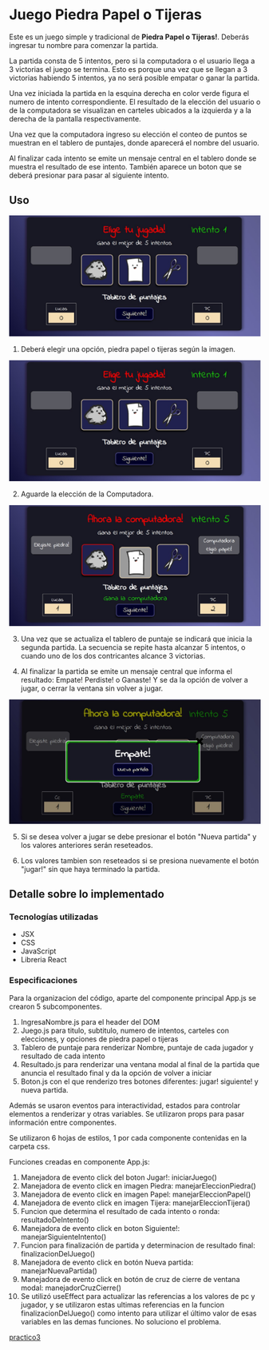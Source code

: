 # Juego Piedra Papel o Tijeras


Este es un juego simple y tradicional de **Piedra Papel o Tijeras!**. Deberás ingresar tu nombre para comenzar la partida. 

La partida consta de 5 intentos, pero si la computadora o el usuario llega a 3 victorias el juego se termina. Esto es porque una vez que se llegan a 3 victorias habiendo 5 intentos, ya no será posible empatar o ganar la partida.

Una vez iniciada la partida en la esquina derecha en color verde figura el numero de intento correspondiente. El resultado de la elección del usuario o de la computadora se visualizan en carteles ubicados a la izquierda y a la derecha de la pantalla respectivamente.

Una vez que la computadora ingreso su elección el conteo de puntos se muestran en el tablero de puntajes, donde aparecerá el nombre del usuario. 

Al finalizar cada intento se emite un mensaje central en el tablero donde se muestra el resultado de ese intento. También aparece un boton que se deberá presionar para pasar al siguiente intento. 

## Uso
![Imagen1](https://github.com/Andrea2907G/practico3/blob/main/public/img1.jpg?raw=true)

1. Deberá elegir una opción, piedra papel o tijeras según la imagen.

![Imagen2](https://github.com/Andrea2907G/practico3/blob/main/public/img2.jpg?raw=true)

2. Aguarde la elección de la Computadora.

![Imagen4](https://github.com/Andrea2907G/practico3/blob/main/public/img4.jpg?raw=true)

3. Una vez que se actualiza el tablero de puntaje se indicará que inicia la segunda partida. La secuencia se repite hasta alcanzar 5 intentos, o cuando uno de los dos contricantes alcance 3 victorias.


4. Al finalizar la partida se emite un mensaje central que informa el resultado: Empate! Perdiste! o Ganaste! Y se da la opción de volver a jugar, o cerrar la ventana sin volver a jugar.

![Imagen3](https://github.com/Andrea2907G/practico3/blob/main/public/img3.jpg?raw=true)

5. Si se desea volver a jugar se debe presionar el botón "Nueva partida" y los valores anteriores serán reseteados.

6. Los valores tambien son reseteados si se presiona nuevamente el botón "jugar!" sin que haya terminado la partida.

## Detalle sobre lo implementado
### Tecnologías utilizadas

* JSX
* CSS
* JavaScript
* Libreria React 


### Especificaciones

Para la organizacion del código, aparte del componente principal App.js se crearon 5 subcomponentes. 

1. IngresaNombre.js para el header del DOM
2. Juego.js para titulo, subtitulo, numero de intentos, carteles con elecciones, y opciones de piedra papel o tijeras
3. Tablero de puntaje para renderizar Nombre, puntaje de cada jugador y resultado de cada intento
4. Resultado.js para renderizar una ventana modal al final de la partida que anuncia el resultado final y da la opción de volver a iniciar
5. Boton.js con el que renderizo tres botones diferentes: jugar! siguiente! y nueva partida.

Además se usaron eventos para interactividad, estados para controlar elementos a renderizar y otras variables. Se utilizaron props para pasar información entre componentes. 

Se utilizaron 6 hojas de estilos, 1 por cada componente contenidas en la carpeta css. 

Funciones creadas en componente App.js:

1. Manejadora de evento click del boton Jugar!: iniciarJuego() 
2. Manejadora de evento click en imagen Piedra: manejarEleccionPiedra()
3. Manejadora de evento click en imagen Papel: manejarEleccionPapel()
4. Manejadora de evento click en imagen Tijera: manejarEleccionTijera()
5. Funcion que determina el resultado de cada intento o ronda: resultadoDeIntento()
6. Manejadora de evento click en boton Siguiente!: manejarSiguienteIntento()
7. Funcion para finalización de partida y determinacion de resultado final: finalizacionDelJuego()
8. Manejadora de evento click en botón Nueva partida: manejarNuevaPartida()
9. Manejadora de evento click en botón de cruz de cierre de ventana modal: manejadorCruzCierre()
10. Se utilizó useEffect para actualizar las referencias a los valores de pc y jugador, y se utilizaron estas ultimas referencias en la funcion finalizacionDelJuego() como intento para utilizar el último valor de esas variables en las demas funciones. No soluciono el problema.




[practico3](https://andrea2907g.github.io/practico3/)